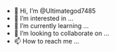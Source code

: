- 👋 Hi, I’m @Ultimategod7485
- 👀 I’m interested in ...
- 🌱 I’m currently learning ...
- 💞️ I’m looking to collaborate on ...
- 📫 How to reach me ...

<!---
Ultimategod7485/Ultimategod7485 is a ✨ special ✨ repository because its `README.md` (this file) appears on your GitHub profile.
You can click the Preview link to take a look at your changes.
--->
